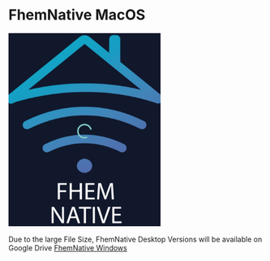# FhemNative MacOS
<img src="/images/icon.jpg" width="300" height="380" />

Due to the large File Size, FhemNative Desktop Versions will be available on Google Drive
[FhemNative Windows](https://drive.google.com/open?id=1vhXzNTjZvN4862ruK2XYxUE51kUuNPVq)